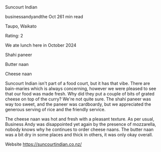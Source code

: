 Suncourt Indian

businessandyandthe
Oct 261 min read

Taupo, Waikato

Rating: 2

We ate lunch here in October 2024 

Shahi paneer

Butter naan

Cheese naan

Suncourt Indian isn't part of a food court, but it has that vibe. There are bain-maries which is always concerning, however we were pleased to see that our food was made fresh. Why did they put a couple of bits of grated cheese on top of the curry? We're not quite sure. The shahi paneer was way too sweet, and the paneer was cardboardy, but we appreciated the generous serving of rice and the friendly service. 

The cheese naan was hot and fresh with a pleasant texture. As per usual, Business Andy was disappointed yet again by the presence of mozzarella, nobody knows why he continues to order cheese naans. The butter naan was a bit dry in some places and thick in others, it was only okay overall. 

Website https://suncourtindian.co.nz/